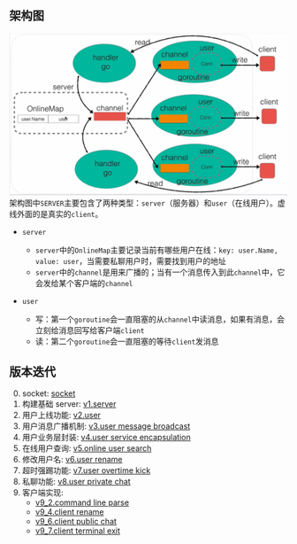 ## 架构图

![1](./readme/imgs/1.png)  
架构图中`SERVER`主要包含了两种类型：`server`（服务器）和`user`（在线用户）。虚线外面的是真实的`client`。

- `server`

  - `server`中的`OnlineMap`主要记录当前有哪些用户在线：`key: user.Name, value: user`，当需要私聊用户时，需要找到用户的地址
  - `server`中的`channel`是用来广播的；当有一个消息传入到此`channel`中，它会发给某个客户端的`channel`

- `user`
  - 写：第一个`goroutine`会一直阻塞的从`channel`中读消息，如果有消息，会立刻给消息回写给客户端`client`
  - 读：第二个`goroutine`会一直阻塞的等待`client`发消息

## 版本迭代

0. socket: <a href = "./readme/socket.md">socket</a>
1. 构建基础 server: <a href = "./readme/v1.server.readme.md">v1.server</a>
2. 用户上线功能: <a href = "./readme/v2.user.readme.md">v2.user</a>
3. 用户消息广播机制: <a href = "./readme/v3.user_message_broadcast.readme.md">v3.user message broadcast</a>
4. 用户业务层封装: <a href = "./readme/v4.user_service_encapsulation.readme.md">v4.user service encapsulation</a>
5. 在线用户查询: <a href = "./readme/v5.online_user_search.readme.md">v5.online user search</a>
6. 修改用户名: <a href = "./readme/v6.user_rename.readme.md">v6.user rename</a>
7. 超时强踢功能: <a href = "./readme/v7.user_overtime_kick.readme.md">v7.user overtime kick</a>
8. 私聊功能: <a href = "./readme/v8.user_private_chat.readme.md">v8.user private chat</a>
9. 客户端实现:
   - <a href = "./readme/v9_2.command_line_parse.readme.md">v9_2.command line parse</a>
   - <a href = "./readme/v9_4.client_rename.readme.md">v9_4.client rename</a>
   - <a href = "./readme/v9_6.client_public_chat.readme.md">v9_6.client public chat</a>
   - <a href = "./readme/v9_7.client_terminal_exit.readme.md">v9_7.client terminal exit</a>
